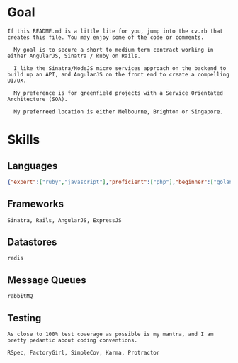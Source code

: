 # Goal
`If this README.md is a little lite for you, jump into the cv.rb that creates this file. You may enjoy some of the code or comments.`

      My goal is to secure a short to medium term contract working in either AngularJS, Sinatra / Ruby on Rails.

      I like the Sinatra/NodeJS micro services approach on the backend to build up an API, and AngularJS on the front end to create a compelling UI/UX.

      My preference is for greenfield projects with a Service Orientated Architecture (SOA).

      My preferreed location is either Melbourne, Brighton or Singapore.


# Skills
## Languages
```json
{"expert":["ruby","javascript"],"proficient":["php"],"beginner":["golang"]}
```

## Frameworks
`Sinatra, Rails, AngularJS, ExpressJS`

## Datastores
`redis`

## Message Queues
`rabbitMQ`

## Testing
`As close to 100% test coverage as possible is my mantra, and I am pretty pedantic about coding conventions.`

`RSpec, FactoryGirl, SimpleCov, Karma, Protractor`
